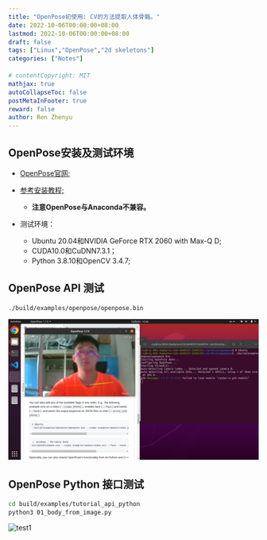 ```yaml
---
title: "OpenPose初使用: CV的方法提取人体骨骼。"
date: 2022-10-06T00:00:00+08:00
lastmod: 2022-10-06T00:00:00+08:00
draft: false
tags: ["Linux","OpenPose","2d skeletons"]
categories: ["Notes"]

# contentCopyright: MIT
mathjax: true
autoCollapseToc: false
postMetaInFooter: true
reward: false
author: Ren Zhenyu
---
```


## OpenPose安装及测试环境

+ [OpenPose官网;](https://github.com/CMU-Perceptual-Computing-Lab/openpose)

+ [参考安装教程;](https://yuanze.wang/posts/openpose-on-ubuntu/)
    + **注意OpenPose与Anaconda不兼容。**
+ 测试环境：
    + Ubuntu 20.04和NVIDIA GeForce RTX 2060 with Max-Q D;
    + CUDA10.0和CuDNN7.3.1；
    + Python 3.8.10和OpenCV 3.4.7;

## OpenPose API 测试

```bash
./build/examples/openpose/openpose.bin
```

![test1](../../openpose.assets/test1.png)

## OpenPose Python 接口测试

```bash
cd build/examples/tutorial_api_python
python3 01_body_from_image.py
```

![test1](../../openpose.assets/test2.png)
